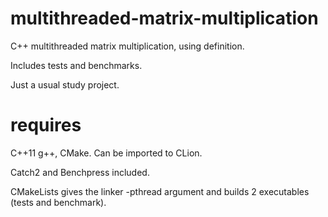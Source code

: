 # multithreaded-matrix-multiplication
C++ multithreaded matrix multiplication, using definition.

Includes tests and benchmarks.

Just a usual study project.

# requires
C++11 g++, CMake. Can be imported to CLion.

Catch2 and Benchpress included.

CMakeLists gives the linker -pthread argument and builds 2 executables (tests and benchmark).
